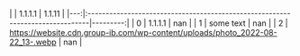[comment]:<> (===START PAGE 1===)
|    | 1.1.1.1                                                                 |   1.1.11 |
|---:|:------------------------------------------------------------------------------|---------:|
|  0 | 1.1.1.1                                                                     |      nan |
|  1 | some text                                                                     |      nan |
|  2 | https://website.cdn.group-ib.com/wp-content/uploads/photo_2022-08-22_13-.webp |      nan |

[comment]:<> (===END PAGE 1===)
